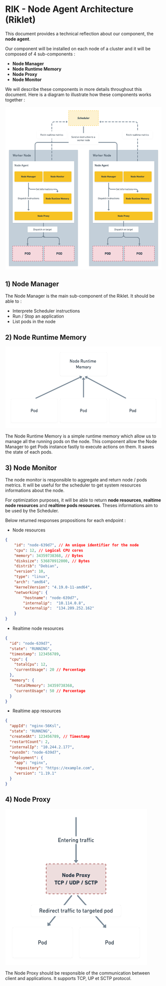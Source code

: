 # RIK - Node Agent Architecture (Riklet)

This document provides a technical reflection about our component, the **node agent**.

Our component will be installed on each node of a cluster and it will be composed of 4 sub-components :

- **Node Manager**
- **Node Runtime Memory**
- **Node Proxy**
- **Node Monitor**

We will describe these components in more details throughout this document. Here is a diagram to illustrate how these components works together :

![High-level view of Rikelet](assets/node-schema.png)

## 1) Node Manager

The Node Manager is the main sub-component of the Riklet. It should be able to :

- Interprete Scheduler instructions
- Run / Stop an application
- List pods in the node

## 2) Node Runtime Memory

![](assets/nrm.png)

The Node Runtime Memory is a simple runtime memory which allow us to manage all the running pods on the node. This component allow the Node Manager to get Pods instance fastly to execute actions on them. It saves the state of each pods.

## 3) Node Monitor

The node monitor is responsible to aggregate and return node / pods metrics. It will be useful for the scheduler to get system resources informations about the node.

For optimization purposes, it will be able to return **node resources**, **realtime node resources** and **realtime pods resources**. Theses informations aim to be used by the Scheduler.

Below returned responses propositions for each endpoint :

- Node resources

```json
{
    "id": "node-639d7", // An unique identifier for the node
    "cpu": 12, // Logical CPU cores
    "memory": 34359738368, // Bytes
    "disksize": 536870912000, // Bytes
    "distrib": "Debian",
    "version": 10,
    "type": "linux",
    "arch": "amd64",
    "kernelVersion": "4.19.0-11-amd64",
    "networking": {
        "hostname": "node-639d7",
        "internalip":  "10.114.0.8",
        "externalip":  "134.209.252.162"
    }
}
```

- Realtime node resources

```json
{
  "id": "node-639d7",
  "state": "RUNNING",
  "timestamp": 123456789,
  "cpu": {
    "totalCpu": 12,
    "currentUsage": 20 // Percentage
  },
  "memory": {
    "totalMemory": 34359738368,
    "currentUsage": 50 // Percentage
  }
}
```

- Realtime app resources

```json
{
  "appId": "nginx-56Ksl",
  "state": "RUNNING",
  "createdAt": 123456789, // Timestamp
  "restartCount": 2,
  "internalIp": "10.244.2.177",
  "runsOn": "node-639d7",
  "deployment": {
    "app": "nginx",
    "repository": "https://example.com",
    "version": "1.19.1"
  }
}
```

## 4) Node Proxy

![](assets/nprx.png)

The Node Proxy should be responsible of the communication between client and applications. It supports TCP, UP et SCTP protocol.
